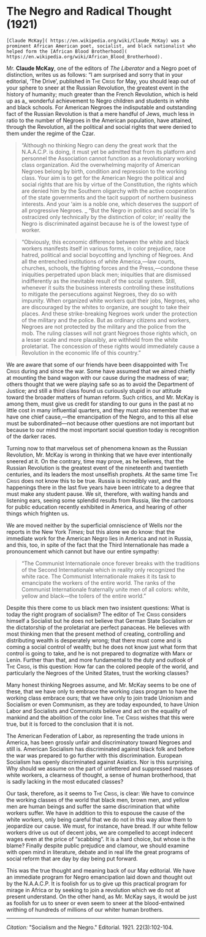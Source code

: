# The Negro and Radical Thought (1921)

```{margin}
[Claude McKay]( https://en.wikipedia.org/wiki/Claude_McKay) was a prominent African American poet, socialist, and black nationalist who helped form the [African Blood Brotherhood]( https://en.wikipedia.org/wiki/African_Blood_Brotherhood).  
```

Mr. **Claude McKay**, one of the editors of *The Liberator* and a Negro poet of distinction, writes us as follows: “I am surprised and sorry that in your editorial, ‘The Drive’, published in <span style="font-variant:small-caps;">The Crisis</span> for May, you should leap out of your sphere to sneer at the Russian Revolution, the greatest event in the history of humanity; much greater than the French Revolution, which is held up as a_ wonderful achievement to Negro children and students in white and black schools. For American Negroes the indisputable and outstanding fact of the Russian Revolution is that a mere handful of Jews, much less in ratio to the number of Negroes in the American population, have attained, through the Revolution, all the political and social rights that were denied to them under the regime of the Czar.

> “Although no thinking Negro can deny the great work that the N.A.A.C.P. is doing, it must yet be admitted that from its platform and personnel the Association cannot function as a revolutionary working class organization. Aid the overwhelming majority of American Negroes belong by birth, condition and repression to the working class. Your aim is to get for the American Negro the political and social rights that are his by virtue of the Constitution, the rights which are denied him by the Southern oligarchy with the active cooperation of the state governments and the tacit support of northern business interests. And your ‘aim is a noble one, which deserves the support of all progressive Negroes. _ “But the Negro in politics and social life 1s ostracized only technically by the distinction of color; in’ reality the Negro is discriminated against because he is of the lowest type of worker.

> “Obviously, this economic difference between the white and black workers manifests itself in various forms, in color prejudice, race hatred, political and social boycotting and lynching of Negroes. And all the entrenched institutions of white America,—law courts, churches, schools, the fighting forces and the Press,—condone these iniquities perpetrated upon black men; iniquities that are dismissed indifferently as the inevitable result of the social system. Still, whenever it suits the business interests controlling these institutions to mitigate the persecutions against Negroes, they do so with impunity. When organized white workers quit their jobs, Negroes, who are discouraged by the whites to organize, are sought to take their places. And these strike-breaking Negroes work under the protection of the military and the police. But as ordinary citizens and workers, Negroes are not protected by the military and the police from the mob. The ruling classes will not grant Negroes those rights which, on a lesser scale and more plausibly, are withheld from the white proletariat. The concession of these rights would immediately cause a Revolution in the economic life of this country.”

We are aware that some of our friends have been disappointed with <span style="font-variant:small-caps;">The Crisis</span> during and since the war. Some have assumed that we aimed chiefly at mounting the band wagon with our cause during the madness of war; others thought that we were playing safe so as to avoid the Department of Justice; and still a third class found us curiously stupid in our attitude toward the broader matters of human reform. Such critics, and Mr. McKay is among them, must give us credit for standing to our guns in the past at no little cost in many influential quarters, and they must also remember that we have one chief cause,—the emancipation of the Negro, and to this all else must be subordinated—not because other questions are not important but because to our mind the most important social question today is recognition of the darker races.

Turning now to that marvelous set of phenomena known as the Russian Revolution, Mr. McKay is wrong in thinking that we have ever intentionally sneered at it. On the contrary, time may prove, as he believes, that the Russian Revolution is the greatest event of the nineteenth and twentieth centuries, and its leaders the most unselfish prophets. At the same time <span style="font-variant:small-caps;">The Crisis</span> does not know this to be true. Russia is incredibly vast, and the happenings there in the last five years have been intricate to a degree that must make any student pause. We sit, therefore, with waiting hands and listening ears, seeing some splendid results from Russia, like the cartoons for public education recently exhibited in America, and hearing of other things which frighten us.

We are moved neither by the superficial omniscience of Wells nor the reports in the New York *Times*; but this alone we do know: that the immediate work for the American Negro lies in America and not in Russia, and this, too, in spite of the fact that the Third Internationale has made a pronouncement which cannot but have our entire sympathy:

> “The Communist Internationale once forever breaks with the traditions of the Second Internationale which in reality only recognized the white race. The Communist Internationale makes it its task to emancipate the workers of the entire world. The ranks of the Communist Internationale fraternally unite men of all colors: white, yellow and black—the toilers of the entire world.”

Despite this there come to us black men two insistent questions: What is today the right program of socialism? The editor of <span style="font-variant:small-caps;">The Crisis</span> considers himself a Socialist but he does not believe that German State Socialism or the dictatorship of the proletariat are perfect panaceas. He believes with most thinking men that the present method of creating, controlling and distributing wealth is desperately wrong; that there must come and is coming a social control of wealth; but he does not know just what form that control is going to take, and he is not prepared to dogmatize with Marx or Lenin. Further than that, and more fundamental to the duty and outlook of <span style="font-variant:small-caps;">The Crisis</span>, is this question: How far can the colored people of the world, and particularly the Negroes of the United States, trust the working classes?  

Many honest thinking Negroes assume, and Mr. McKay seems to be one of these, that we have only to embrace the working class program to have the working class embrace ours; that we have only to join trade Unionism and Socialism or even Communism, as they are today expounded, to have Union Labor and Socialists and Communists believe and act on the equality of mankind and the abolition of the color line. <span style="font-variant:small-caps;">The Crisis</span> wishes that this were true, but it is forced to the conclusion that it is not.

The American Federation of Labor, as representing the trade unions in America, has been grossly unfair and discriminatory toward Negroes and still is. American Socialism has discriminated against black folk and before the war was prepared to go further with this discrimination. European Socialism has openly discriminated against Asiatics. Nor is this surprising. Why should we assume on the part of unlettered and suppressed masses of white workers, a clearness of thought, a sense of human brotherhood, that is sadly lacking in the most educated classes?

Our task, therefore, as it seems to <span style="font-variant:small-caps;">The Crisis</span>, is clear: We have to convince the working classes of the world that black men, brown men, and yellow men are human beings and suffer the same discrimination that white workers suffer. We have in addition to this to espouse the cause of the white workers, only being careful that we do not in this way allow them to jeopardize our cause. We must, for instance, have bread. If our white fellow workers drive us out of decent jobs, we are compelled to accept indecent wages even at the price of “scabbing”. It is a hard choice, but whose is the blame? Finally despite public prejudice and clamour, we should examine with open mind in literature, debate and in real life the great programs of social reform that are day by day being put forward.

This was the true thought and meaning back of our May editorial. We have an immediate program for Negro emancipation laid down and thought out by the N.A.A.C.P. It is foolish for us to give up this practical program for mirage in Africa or by seeking to join a revolution which we do not at present understand. On the other hand, as Mr. McKay says, it would be just as foolish for us to sneer or even seem to sneer at the blood-entwined writhing of hundreds of millions of our whiter human brothers.

_________________
*Citation:* "Socialism and the Negro." Editorial. 1921. 22(3):102-104.

